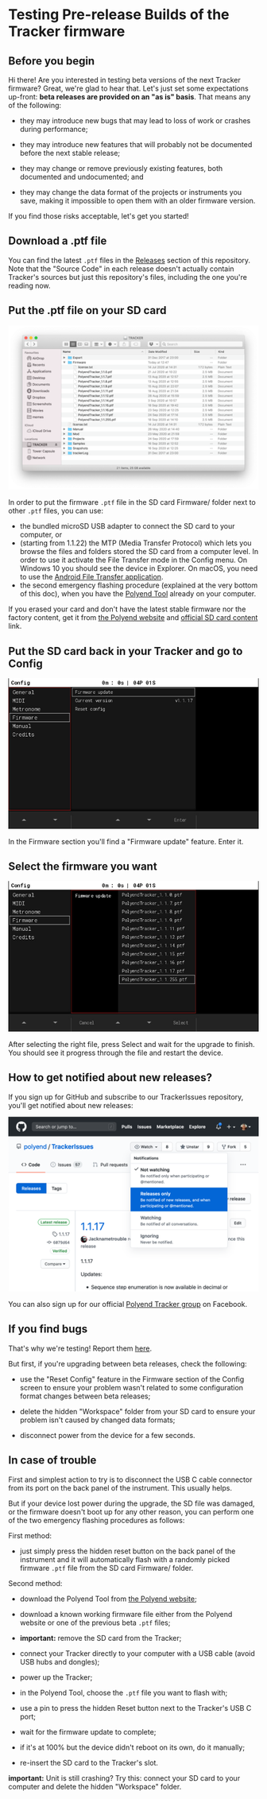 # Testing Pre-release Builds of the Tracker firmware

## Before you begin

Hi there! Are you interested in testing beta versions of the next
Tracker firmware?  Great, we're glad to hear that.  Let's just set
some expectations up-front: **beta releases are provided on an "as is"
basis**.  That means any of the following:

* they may introduce new bugs that may lead to loss of work or crashes
  during performance;

* they may introduce new features that will probably not be documented
  before the next stable release;

* they may change or remove previously existing features, both
  documented and undocumented; and

* they may change the data format of the projects or instruments you
  save, making it impossible to open them with an older firmware
  version.

If you find those risks acceptable, let's get you started!

## Download a .ptf file

You can find the latest `.ptf` files in the
[Releases](https://github.com/polyend/TrackerIssues/releases/) section
of this repository.  Note that the "Source Code" in each release doesn't
actually contain Tracker's sources but just this repository's files,
including the one you're reading now.

## Put the .ptf file on your SD card

![SD card view with the Firmware/ folder open](./images/sd-card-firmware.png)

In order to put the firmware `.ptf` file in the SD card Firmware/ folder 
next to other `.ptf` files, you can use:
* the bundled microSD USB adapter to connect the SD card to your computer, or
* (starting from 1.1.22) the MTP (Media Transfer Protocol) which lets you browse the files and
folders stored the SD card from a computer level. In order to use it activate 
the File Transfer mode in the Config menu. On Windows 10 you should see the 
device in Explorer. On macOS, you need to use the [Android File Transfer application](https://www.android.com/filetransfer/).
* the second emergency flashing procedure (explained at the very bottom of this doc),
when you have the [Polyend Tool](https://polyend.com/downloads/) already on your computer.

If you erased your card and don't have the latest stable firmware nor the factory content, get
it from [the Polyend website](https://polyend.com/downloads/) and [official SD card content](https://polyend.com/files/Tracker_SD_1_3.zip/) link.

## Put the SD card back in your Tracker and go to Config

![Config/Firmware screen](./images/config-firmware.jpg)

In the Firmware section you'll find a "Firmware update" feature. Enter
it.

## Select the firmware you want

![Firmware selection](./images/config-firmware-selection.jpg)

After selecting the right file, press Select and wait for the upgrade to
finish.  You should see it progress through the file and restart the
device.

## How to get notified about new releases?

If you sign up for GitHub and subscribe to our TrackerIssues repository,
you'll get notified about new releases:

![Watch releases on GitHub](./images/watch-releases-on-gh.png)

You can also sign up for our official
[Polyend Tracker group](https://www.facebook.com/groups/polyendtracker/)
on Facebook.


## If you find bugs

That's why we're testing! Report them
[here](https://github.com/polyend/TrackerIssues).

But first, if you're upgrading between beta releases, check the following:

* use the "Reset Config" feature in the Firmware section of the Config
  screen to ensure your problem wasn't related to some configuration
  format changes between beta releases;

* delete the hidden "Workspace" folder from your SD card to ensure your
  problem isn't caused by changed data formats;

* disconnect power from the device for a few seconds.


## In case of trouble

First and simplest action to try is to disconnect the USB C cable connector
from its port on the back panel of the instrument. This usually helps.

But if your device lost power during the upgrade, the SD file was damaged,
or the firmware doesn't boot up for any other reason, you can perform 
one of the two emergency flashing procedures as follows:

First method:
* just simply press the hidden reset button on the back panel of the
instrument and it will automatically flash with a randomly picked firmware 
`.ptf` file from the SD card Firmware/ folder.

Second method:
* download the Polyend Tool from 
  [the Polyend website](https://polyend.com/downloads/);

* download a known working firmware file either from the Polyend website
  or one of the previous beta `.ptf` files;

* **important:** remove the SD card from the Tracker; 

* connect your Tracker directly to your computer with a USB cable
  (avoid USB hubs and dongles);

* power up the Tracker;

* in the Polyend Tool, choose the `.ptf` file you want to flash with;

* use a pin to press the hidden Reset button next to the Tracker's
  USB C port;

* wait for the firmware update to complete;

* if it's at 100% but the device didn't reboot on its own, do it
  manually;

* re-insert the SD card to the Tracker's slot.

**important:** Unit is still crashing? 
Try this: connect your SD card to your computer
and delete the hidden "Workspace" folder.
